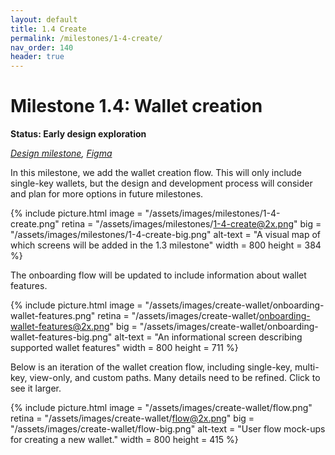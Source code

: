 ```yaml
---
layout: default
title: 1.4 Create
permalink: /milestones/1-4-create/
nav_order: 140
header: true
---
```


# Milestone 1.4: Wallet creation

**Status: Early design exploration**

_[Design milestone](https://github.com/BitcoinDesign/Bitcoin-Core-App/milestone/4), [Figma](https://www.figma.com/file/ek8w3n3upbluw5UL2lGhRx/Bitcoin-Core-App-Design?type=design&node-id=7516%3A13170&mode=design&t=sZSBHpOLLJmoMf57-1)_

In this milestone, we add the wallet creation flow. This will only include single-key wallets, but the design and development process will consider and plan for more options in future milestones.

{% include picture.html
	image = "/assets/images/milestones/1-4-create.png"
	retina = "/assets/images/milestones/1-4-create@2x.png"
	big = "/assets/images/milestones/1-4-create-big.png"
	alt-text = "A visual map of which screens will be added in the 1.3 milestone"
	width = 800
	height = 384
%}

The onboarding flow will be updated to include information about wallet features.

{% include picture.html
	image = "/assets/images/create-wallet/onboarding-wallet-features.png"
	retina = "/assets/images/create-wallet/onboarding-wallet-features@2x.png"
	big = "/assets/images/create-wallet/onboarding-wallet-features-big.png"
	alt-text = "An informational screen describing supported wallet features"
	width = 800
	height = 711
%}

Below is an iteration of the wallet creation flow, including single-key, multi-key, view-only, and custom paths. Many details need to be refined. Click to see it larger.

{% include picture.html
	image = "/assets/images/create-wallet/flow.png"
	retina = "/assets/images/create-wallet/flow@2x.png"
	big = "/assets/images/create-wallet/flow-big.png"
	alt-text = "User flow mock-ups for creating a new wallet."
	width = 800
	height = 415
%}

